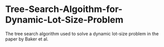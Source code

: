 # Tree-Search-Algoithm-for-Dynamic-Lot-Size-Problem
The tree search algorithm used to solve a dynamic lot-size problem in the paper by Baker et al.
